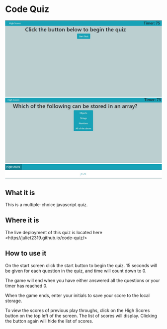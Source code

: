 # Code Quiz

![Screen shot of start screen](assets/images/start-screen.jpg)
![Screen shot of quiz in progress](assets/images/quiz-screen.jpg)
![Screen shot of high scores displayed](assets/images/high-scores-toggle.jpg)

## What it is

This is a multiple-choice javascript quiz.

## Where it is

The live deployment of this quiz is located here <https//juliet2319.github.io/code-quiz/>

## How to use it

On the start screen click the start button to begin the quiz. 15 seconds will be given for each question in the quiz, and time will count down to 0.  

The game will end when you have either answered all the questions or your timer has reached 0.

When the game ends, enter your initials to save your score to the local storage.

To view the scores of previous play throughs, click on the High Scores button on the top left of the screen. The list of scores will display. Clicking the button again will hide the list of scores.
